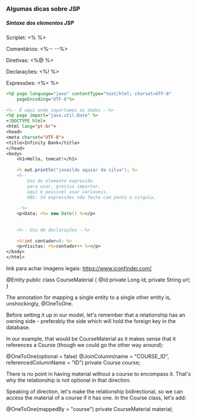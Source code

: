 ### Algumas dicas sobre JSP

##### Sintaxe dos elementos JSP

Scriplet: <%   %>


Comentários: <%--   --%>


Diretivas: <%@   %>


Declarações: <%!   %>


Expressões: <%=   %>


```jsp
<%@ page language="java" contentType="text/html; charset=UTF-8"
    pageEncoding="UTF-8"%>
    
<%-- É aqui onde importamos os dados --%>
<%@ page import="java.util.Date" %>
<!DOCTYPE html>
<html lang="pt-br">
<head>
<meta charset="UTF-8">
<title>Infinity Bank</title>
</head>
<body>
	<h1>Hello, tomcat!</h1>
	
	<% out.println("joseildo aguiar da silva"); %>
	<%-- 
		Uso do elemento expressão 
		para usar, precisa importar.
		aqui é possivel usar variaveis.
		OBS: Só expressões não fecha com ponto e virgula.
		
	--%>
	<p>Data: <%= new Date() %></p>
	
	
	<%-- Uso de declarações --%>
	
	<%!int contador=0; %>
	<p>Visitas: <%=contador++ %></p>
</body>
</html>
```



link para achar imagens legais: https://www.iconfinder.com/

@Entity
public class CourseMaterial {
    @Id
    private Long id;
    private String url;
}

The annotation for mapping a single entity to a single other entity is, unshockingly, @OneToOne.

Before setting it up in our model, let's remember that a relationship has an owning side - preferably the side which will hold the foreign key in the database.

In our example, that would be CourseMaterial as it makes sense that it references a Course (though we could go the other way around):

@OneToOne(optional = false)
@JoinColumn(name = "COURSE_ID", referencedColumnName = "ID")
private Course course;

There is no point in having material without a course to encompass it. That's why the relationship is not optional in that direction.

Speaking of direction, let's make the relationship bidirectional, so we can access the material of a course if it has one. In the Course class, let's add:

@OneToOne(mappedBy = "course")
private CourseMaterial material;

